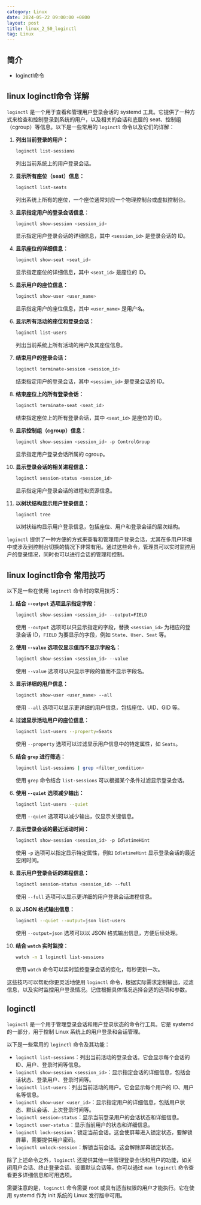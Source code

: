 ```yaml
---
category: Linux
date: 2024-05-22 09:00:00 +0800
layout: post
title: linux_2_50_loginctl
tag: Linux
---
```

## 简介

+ loginctl命令

## linux loginctl命令 详解

`loginctl` 是一个用于查看和管理用户登录会话的 systemd 工具。它提供了一种方式来检查和控制登录到系统的用户，以及相关的会话和底层的 seat、控制组（cgroup）等信息。以下是一些常用的 `loginctl` 命令以及它们的详解：

1. **列出当前登录的用户：**
   ```bash
   loginctl list-sessions
   ```
   列出当前系统上的用户登录会话。

2. **显示所有座位（seat）信息：**
   ```bash
   loginctl list-seats
   ```
   列出系统上所有的座位，一个座位通常对应一个物理控制台或虚拟控制台。

3. **显示指定用户的登录会话信息：**
   ```bash
   loginctl show-session <session_id>
   ```
   显示指定用户登录会话的详细信息，其中 `<session_id>` 是登录会话的 ID。

4. **显示座位的详细信息：**
   ```bash
   loginctl show-seat <seat_id>
   ```
   显示指定座位的详细信息，其中 `<seat_id>` 是座位的 ID。

5. **显示用户的座位信息：**
   ```bash
   loginctl show-user <user_name>
   ```
   显示指定用户的座位信息，其中 `<user_name>` 是用户名。

6. **显示所有活动的座位和登录会话：**
   ```bash
   loginctl list-users
   ```
   列出当前系统上所有活动的用户及其座位信息。

7. **结束用户的登录会话：**
   ```bash
   loginctl terminate-session <session_id>
   ```
   结束指定用户的登录会话，其中 `<session_id>` 是登录会话的 ID。

8. **结束座位上的所有登录会话：**
   ```bash
   loginctl terminate-seat <seat_id>
   ```
   结束指定座位上的所有登录会话，其中 `<seat_id>` 是座位的 ID。

9. **显示控制组（cgroup）信息：**
   ```bash
   loginctl show-session <session_id> -p ControlGroup
   ```
   显示指定用户登录会话所属的 cgroup。

10. **显示登录会话的相关进程信息：**
    ```bash
    loginctl session-status <session_id>
    ```
    显示指定用户登录会话的进程和资源信息。

11. **以树状结构显示用户登录信息：**
    ```bash
    loginctl tree
    ```
    以树状结构显示用户登录信息，包括座位、用户和登录会话的层次结构。

`loginctl` 提供了一种方便的方式来查看和管理用户登录会话，尤其在多用户环境中或涉及到控制台切换的情况下非常有用。通过这些命令，管理员可以实时监控用户的登录情况，同时也可以进行会话的管理和控制。

## linux loginctl命令 常用技巧

以下是一些在使用 `loginctl` 命令时的常用技巧：

1. **结合 `--output` 选项显示指定字段：**
   ```bash
   loginctl show-session <session_id> --output=FIELD
   ```
   使用 `--output` 选项可以只显示指定的字段，替换 `<session_id>` 为相应的登录会话 ID，`FIELD` 为要显示的字段，例如 `State`、`User`、`Seat` 等。

2. **使用 `--value` 选项仅显示值而不显示字段名：**
   ```bash
   loginctl show-session <session_id> --value
   ```
   使用 `--value` 选项可以只显示字段的值而不显示字段名。

3. **显示详细的用户信息：**
   ```bash
   loginctl show-user <user_name> --all
   ```
   使用 `--all` 选项可以显示更详细的用户信息，包括座位、UID、GID 等。

4. **过滤显示活动用户的座位信息：**
   ```bash
   loginctl list-users --property=Seats
   ```
   使用 `--property` 选项可以过滤显示用户信息中的特定属性，如 `Seats`。

5. **结合 `grep` 进行筛选：**
   ```bash
   loginctl list-sessions | grep <filter_condition>
   ```
   使用 `grep` 命令结合 `list-sessions` 可以根据某个条件过滤显示登录会话。

6. **使用 `--quiet` 选项减少输出：**
   ```bash
   loginctl list-users --quiet
   ```
   使用 `--quiet` 选项可以减少输出，仅显示关键信息。

7. **显示登录会话的最近活动时间：**
   ```bash
   loginctl show-session <session_id> -p IdletimeHint
   ```
   使用 `-p` 选项可以指定显示特定属性，例如 `IdletimeHint` 显示登录会话的最近空闲时间。

8. **显示用户登录会话的进程信息：**
   ```bash
   loginctl session-status <session_id> --full
   ```
   使用 `--full` 选项可以显示更详细的用户登录会话进程信息。

9. **以 JSON 格式输出信息：**
   ```bash
   loginctl --quiet --output=json list-users
   ```
   使用 `--output=json` 选项可以以 JSON 格式输出信息，方便后续处理。

10. **结合 `watch` 实时监控：**
    ```bash
    watch -n 1 loginctl list-sessions
    ```
    使用 `watch` 命令可以实时监控登录会话的变化，每秒更新一次。

这些技巧可以帮助你更灵活地使用 `loginctl` 命令，根据实际需求定制输出，过滤信息，以及实时监控用户登录情况。记住根据具体情况选择合适的选项和参数。

## loginctl 

`loginctl` 是一个用于管理登录会话和用户登录状态的命令行工具。它是 systemd 的一部分，用于控制 Linux 系统上的用户登录和会话管理。

以下是一些常用的 `loginctl` 命令及其功能：

- `loginctl list-sessions`：列出当前活动的登录会话。它会显示每个会话的 ID、用户、登录时间等信息。
- `loginctl show-session <session_id>`：显示指定会话的详细信息，包括会话状态、登录用户、登录时间等。
- `loginctl list-users`：列出当前活动的用户。它会显示每个用户的 ID、用户名等信息。
- `loginctl show-user <user_id>`：显示指定用户的详细信息，包括用户状态、默认会话、上次登录时间等。
- `loginctl session-status`：显示当前登录用户的会话状态和详细信息。
- `loginctl user-status`：显示当前用户的状态和详细信息。
- `loginctl lock-session`：锁定当前会话。这会使屏幕进入锁定状态，要解锁屏幕，需要提供用户密码。
- `loginctl unlock-session`：解锁当前会话。这会解除屏幕锁定状态。

除了上述命令之外，`loginctl` 还提供其他一些管理登录会话和用户的功能，如关闭用户会话、终止登录会话、设置默认会话等。你可以通过 `man loginctl` 命令查看更多详细信息和可用选项。

需要注意的是，`loginctl` 命令需要 root 或具有适当权限的用户才能执行。它在使用 systemd 作为 init 系统的 Linux 发行版中可用。